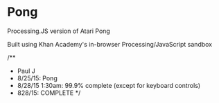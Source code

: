 # Pong
Processing.JS version of Atari Pong

Built using Khan Academy's in-browser Processing/JavaScript sandbox

/**
 * Paul J
 * 8/25/15: Pong
 * 8/28/15 1:30am: 99.9% complete (except for keyboard controls)
 * 828/15: COMPLETE
*/
